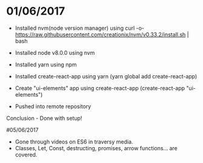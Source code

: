 # 01/06/2017

- Installed nvm(node version manager) using 
curl -o- https://raw.githubusercontent.com/creationix/nvm/v0.33.2/install.sh | bash

- Installed node v8.0.0 using nvm
- Installed yarn using npm
- Installed create-react-app using yarn (yarn global add create-react-app)
- Create "ui-elements" app using create-react-app (create-react-app "ui-elements")
- Pushed into remote repository

Conclusion - Done with setup!

#05/06/2017

- Gone through videos on ES6 in traversy media.
- Classes, Let, Const, destructing, promises, arrow functions... are covered. 

